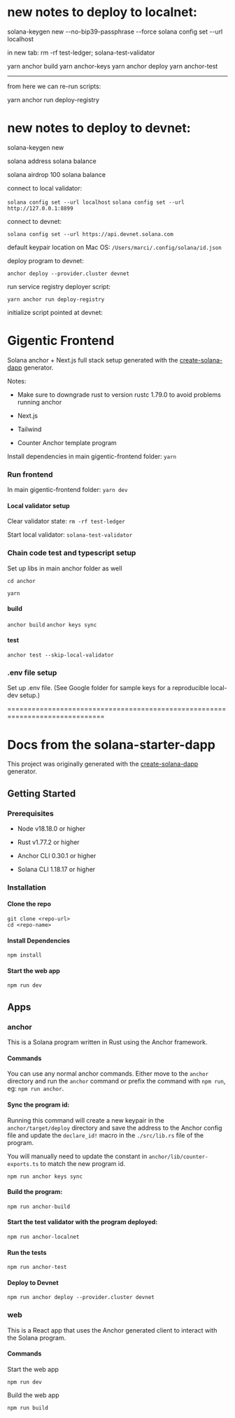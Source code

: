 # new notes to deploy to localnet:

solana-keygen new --no-bip39-passphrase --force
solana config set --url localhost

in new tab:
rm -rf test-ledger; solana-test-validator

yarn anchor build
yarn anchor-keys
yarn anchor deploy
yarn anchor-test

---

from here we can re-run scripts:

yarn anchor run deploy-registry

# new notes to deploy to devnet:

solana-keygen new

solana address
solana balance

solana airdrop 100
solana balance

connect to local validator:

`solana config set --url localhost`
`solana config set --url http://127.0.0.1:8899`

connect to devnet:

`solana config set --url https://api.devnet.solana.com`

default keypair location on Mac OS:
`/Users/marci/.config/solana/id.json`

deploy program to devnet:

`anchor deploy --provider.cluster devnet`

run service registry deployer script:

`yarn anchor run deploy-registry`

initialize script pointed at devnet:

# Gigentic Frontend

Solana anchor + Next.js full stack setup generated with the [create-solana-dapp](https://github.com/solana-developers/create-solana-dapp) generator.

Notes:

- Make sure to downgrade rust to version rustc 1.79.0 to avoid problems running anchor

- Next.js
- Tailwind
- Counter Anchor template program

Install dependencies in main gigentic-frontend folder:
`yarn`

### Run frontend

In main gigentic-frontend folder:
`yarn dev`

#### Local validator setup

Clear validator state:
`rm -rf test-ledger`

Start local validator:
`solana-test-validator`

### Chain code test and typescript setup

Set up libs in main anchor folder as well

`cd anchor`

`yarn`

#### build

`anchor build`
`anchor keys sync`

#### test

`anchor test --skip-local-validator`

### .env file setup

Set up .env file. (See Google folder for sample keys for a reproducible local-dev setup.)

==============================================================================

# Docs from the solana-starter-dapp

This project was originally generated with the [create-solana-dapp](https://github.com/solana-developers/create-solana-dapp) generator.

## Getting Started

### Prerequisites

- Node v18.18.0 or higher

- Rust v1.77.2 or higher
- Anchor CLI 0.30.1 or higher
- Solana CLI 1.18.17 or higher

### Installation

#### Clone the repo

```shell
git clone <repo-url>
cd <repo-name>
```

#### Install Dependencies

```shell
npm install
```

#### Start the web app

```
npm run dev
```

## Apps

### anchor

This is a Solana program written in Rust using the Anchor framework.

#### Commands

You can use any normal anchor commands. Either move to the `anchor` directory and run the `anchor` command or prefix the command with `npm run`, eg: `npm run anchor`.

#### Sync the program id:

Running this command will create a new keypair in the `anchor/target/deploy` directory and save the address to the Anchor config file and update the `declare_id!` macro in the `./src/lib.rs` file of the program.

You will manually need to update the constant in `anchor/lib/counter-exports.ts` to match the new program id.

```shell
npm run anchor keys sync
```

#### Build the program:

```shell
npm run anchor-build
```

#### Start the test validator with the program deployed:

```shell
npm run anchor-localnet
```

#### Run the tests

```shell
npm run anchor-test
```

#### Deploy to Devnet

```shell
npm run anchor deploy --provider.cluster devnet
```

### web

This is a React app that uses the Anchor generated client to interact with the Solana program.

#### Commands

Start the web app

```shell
npm run dev
```

Build the web app

```shell
npm run build
```

